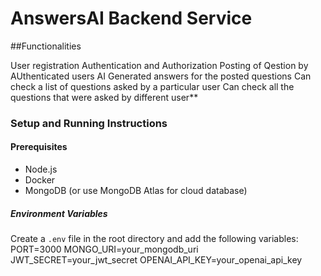 # AnswersAI Backend Service

##Functionalities

User registration
Authentication and Authorization
Posting of Qestion by AUthenticated users
AI Generated answers for the posted questions
Can check a list of questions asked by a particular user
Can check all the questions that were asked by different user**

### Setup and Running Instructions

#### Prerequisites
- Node.js
- Docker
- MongoDB (or use MongoDB Atlas for cloud database)

##### Environment Variables
Create a `.env` file in the root directory and add the following variables:
PORT=3000
MONGO_URI=your_mongodb_uri
JWT_SECRET=your_jwt_secret
OPENAI_API_KEY=your_openai_api_key
